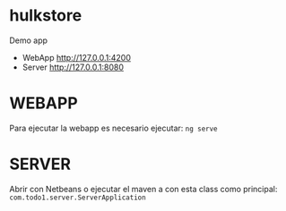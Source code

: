 # hulkstore
Demo app

- WebApp http://127.0.0.1:4200
- Server http://127.0.0.1:8080


# WEBAPP
Para ejecutar la webapp es necesario ejecutar: 
`ng serve`

# SERVER
Abrir con Netbeans o ejecutar el maven a con esta class como principal: `com.todo1.server.ServerApplication`
